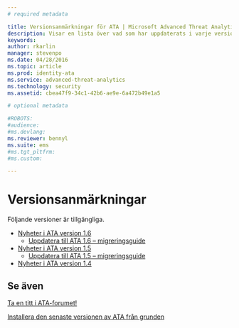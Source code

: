 ```yaml
---
# required metadata

title: Versionsanmärkningar för ATA | Microsoft Advanced Threat Analytics
description: Visar en lista över vad som har uppdaterats i varje version tillsammans med kända problem och migreringsguider
keywords:
author: rkarlin
manager: stevenpo
ms.date: 04/28/2016
ms.topic: article
ms.prod: identity-ata
ms.service: advanced-threat-analytics
ms.technology: security
ms.assetid: cbea47f9-34c1-42b6-ae9e-6a472b49e1a5

# optional metadata

#ROBOTS:
#audience:
#ms.devlang:    
ms.reviewer: bennyl
ms.suite: ems
#ms.tgt_pltfrm:
#ms.custom:

---
```


# Versionsanmärkningar
Följande versioner är tillgängliga.

- [Nyheter i ATA version 1.6](whats-new-version-1.6.md)
   - [Uppdatera till ATA 1.6 – migreringsguide](/advanced-threat-analytics/understand-explore/ata-update-1.6-migration-guide)
- [Nyheter i ATA version 1.5](whats-new-version-1.5.md)
   - [Uppdatera till ATA 1.5 – migreringsguide](/advanced-threat-analytics/understand-explore/ata-update-1.5-migration-guide)
- [Nyheter i ATA version 1.4](whats-new-version-1.4.md)

## Se även
[Ta en titt i ATA-forumet!](https://social.technet.microsoft.com/Forums/security/en-US/home?forum=mata)

[Installera den senaste versionen av ATA från grunden](/advanced-threat-analytics/deploy-use/install-ata)


<!--HONumber=May16_HO1-->


